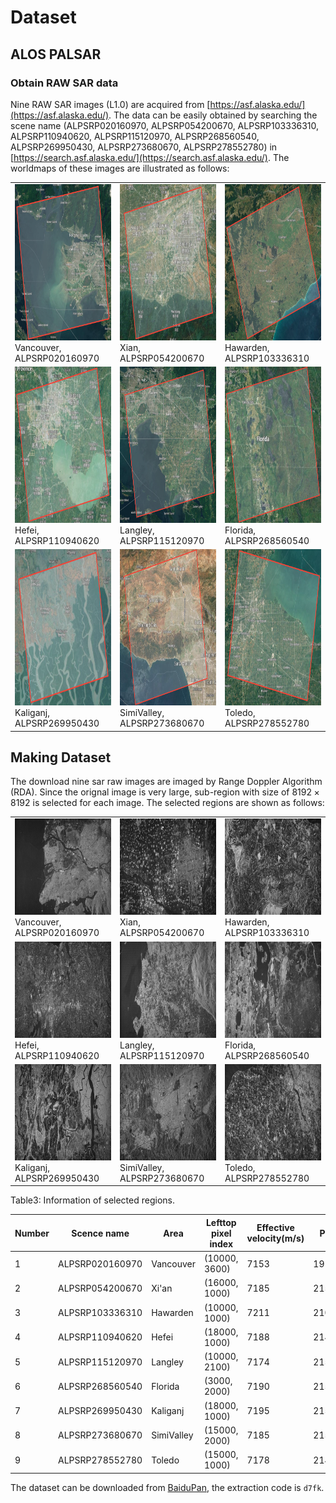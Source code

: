 
# Dataset

## ALOS PALSAR

### Obtain RAW SAR data

Nine RAW SAR images (L1.0) are acquired from [https://asf.alaska.edu/](https://asf.alaska.edu/). The data can be easily obtained by searching the scene name (ALPSRP020160970, ALPSRP054200670, ALPSRP103336310, ALPSRP110940620, ALPSRP115120970, ALPSRP268560540, ALPSRP269950430, ALPSRP273680670, ALPSRP278552780) in [https://search.asf.alaska.edu/](https://search.asf.alaska.edu/). The worldmaps of these images are illustrated as follows:

|                                                              |                                                              |                                                              |
| ------------------------------------------------------------ | ------------------------------------------------------------ | ------------------------------------------------------------ |
| <img src="./WorldMap/Vancouver.png" alt="Vancouver, ALPSRP020160970" title="Vancouver, ALPSRP020160970" width="250" height="250" /> Vancouver, ALPSRP020160970 | <img src="./WorldMap/Xian.png" alt="Xian, ALPSRP054200670" title="Xian, ALPSRP054200670" height="250" width="250" /> Xian, ALPSRP054200670 | <img src="./WorldMap/Hawarden.png" alt="Hawarden, ALPSRP103336310" title="Hawarden, ALPSRP103336310" height="250" width="250" /> Hawarden, ALPSRP103336310 |
| <img src="./WorldMap/Hefei.png" alt="Hefei, ALPSRP110940620" title="Hefei, ALPSRP110940620" height="250" width="250" /> Hefei, ALPSRP110940620 | <img src="./WorldMap/Langley.png" alt="Langley, ALPSRP115120970" title="Langley, ALPSRP115120970" height="250" width="250" /> Langley, ALPSRP115120970 | <img src="./WorldMap/Florida.png" alt="Florida, ALPSRP268560540" title="Florida, ALPSRP268560540" height="250" width="250" /> Florida, ALPSRP268560540 |
| <img src="./WorldMap/Kaliganj.png" alt="Kaliganj, ALPSRP269950430" title="Kaliganj, ALPSRP269950430" height="250" width="250" /> Kaliganj, ALPSRP269950430 | <img src="./WorldMap/SimiValley.png" alt="SimiValley, ALPSRP273680670" title="SimiValley, ALPSRP273680670" height="250" width="250" /> SimiValley, ALPSRP273680670 | <img src="./WorldMap/Toledo.png" alt="Toledo, ALPSRP278552780" title="Toledo, ALPSRP278552780" height="250" width="250" /> Toledo, ALPSRP278552780 |


## Making Dataset

The download nine sar raw images are imaged by Range Doppler Algorithm (RDA). Since the orignal image is very large, sub-region with size of $8192×8192$ is selected for each image. The selected regions are shown as follows: 

|   |   |   |
|---|---|---|
| ![Vancouver, ALPSRP020160970](./SelectedRegion/Vancouver.png "Vancouver, ALPSRP020160970") Vancouver, ALPSRP020160970  | ![Xian, ALPSRP054200670](./SelectedRegion/Xian.png "Xian, ALPSRP054200670") Xian, ALPSRP054200670  | ![Hawarden, ALPSRP103336310](./SelectedRegion/Hawarden.png "Hawarden, ALPSRP103336310") Hawarden, ALPSRP103336310  |
| ![Hefei, ALPSRP110940620](./SelectedRegion/Hefei.png "Hefei, ALPSRP110940620") Hefei, ALPSRP110940620  | ![Langley, ALPSRP115120970](./SelectedRegion/Langley.png "Langley, ALPSRP115120970") Langley, ALPSRP115120970  | ![Florida, ALPSRP268560540](./SelectedRegion/Florida.png "Florida, ALPSRP268560540") Florida, ALPSRP268560540  |
| ![Kaliganj, ALPSRP269950430](./SelectedRegion/Kaliganj.png "Kaliganj, ALPSRP269950430") Kaliganj, ALPSRP269950430  | ![SimiValley, ALPSRP273680670](./SelectedRegion/SimiValley.png "SimiValley, ALPSRP273680670") SimiValley, ALPSRP273680670  | ![Toledo, ALPSRP278552780](./SelectedRegion/Toledo.png "Toledo, ALPSRP278552780") Toledo, ALPSRP278552780  |

Table3: Information of  selected regions.

| Number   | Scence name  | Area  | Lefttop pixel index  | Effective velocity(m/s)  | PRF(Hz) |
|---|---|---|---|---|---|
| 1  | ALPSRP020160970  | Vancouver  | (10000, 3600)  | 7153  | 1912.0459  |
| 2  | ALPSRP054200670  | Xi'an      | (16000, 1000)  | 7185  | 2159.8272  |
| 3  | ALPSRP103336310  | Hawarden   | (10000, 1000)  | 7211  | 2105.2632  |
| 4  | ALPSRP110940620  | Hefei      | (18000, 1000)  | 7188  | 2145.9227  |
| 5  | ALPSRP115120970  | Langley    | (10000, 2100)  | 7174  | 2155.1724  |
| 6  | ALPSRP268560540  | Florida    | (3000, 2000)   | 7190  | 2159.8272  |
| 7  | ALPSRP269950430  | Kaliganj   | (18000, 1000)  | 7195  | 2159.8272  |
| 8  | ALPSRP273680670  | SimiValley | (15000, 2000)  | 7185  | 2155.1724  |
| 9  | ALPSRP278552780  | Toledo     | (15000, 1000)  | 7178  | 2141.3276  |



The dataset can be downloaded from [BaiduPan](https://pan.baidu.com/s/1BW8ZsP2TXqNU1MJFQrzZBQ), the extraction code is ``d7fk``.





